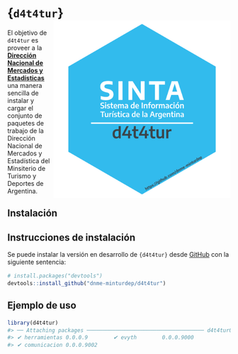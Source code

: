 
<!-- README.md is generated from README.Rmd. Please edit that file -->

# {`d4t4tur`} <a href="https://dnme-minturdep.github.io/d4t4tur/"><img src="man/figures/logo.png" align="right" height="400" style="float:right; height:400px;"></a>

<!-- badges: start -->
<!-- badges: end -->

El objetivo de `d4t4tur` es proveer a la [**Dirección Nacional de
Mercados y Estadísticas**](https://www.yvera.tur.ar/sinta/) una manera
sencilla de instalar y cargar el conjunto de paquetes de trabajo de la
Dirección Nacional de Mercados y Estadística del Minsiterio de Turismo y
Deportes de Argentina.

## Instalación

<!-- README.md is generated from README.Rmd. Please edit that file -->

## Instrucciones de instalación

Se puede instalar la versión en desarrollo de `{d4t4tur}` desde
[GitHub](https://github.com/) con la siguiente sentencia:

``` r
# install.packages("devtools")
devtools::install_github("dnme-minturdep/d4t4tur")
```

## Ejemplo de uso

``` r
library(d4t4tur)
#> ── Attaching packages ───────────────────────────────────── d4t4tur0.0.0.9001 ──
#> ✔ herramientas 0.0.0.9        ✔ evyth        0.0.0.9000
#> ✔ comunicacion 0.0.0.9002
```
